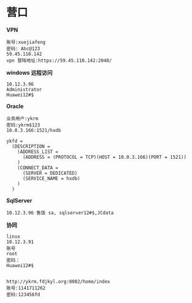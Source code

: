 # 营口

**VPN**
```
账号:xuejiafeng
密码: Abc@123
59.45.110.142
vpn 登陆地址:https://59.45.110.142:2048/

```

**windows 远程访问**
```
10.12.3.96
Administrator
Huawei12#$
```



**Oracle**
```
业务用户:ykrm
密码:ykrm$123
10.0.3.166:1521/hxdb

ykfd =
  (DESCRIPTION =
    (ADDRESS_LIST =
      (ADDRESS = (PROTOCOL = TCP)(HOST = 10.0.3.166)(PORT = 1521))
    )
    (CONNECT_DATA =
      (SERVER = DEDICATED)
      (SERVICE_NAME = hxdb)
    )
  )
```
**SqlServer**
```
10.12.3.96 售饭 sa, sqlserver12#$,JCdata
```

**协同**
```
linux
10.12.3.91
账号
root
密码：
Huawei12#$


http://ykrm.fdjkyl.org:8082/home/index
账号:1141711262
密码:123456fd
```